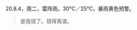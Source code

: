<link href="../../css/style.css" rel="stylesheet" type="text/css" />

<span class="fzzy">20.8.4，周二，雷阵雨，30℃／25℃，暴雨黄色预警。

> 是我错了。错得离谱。

<div class="p">


